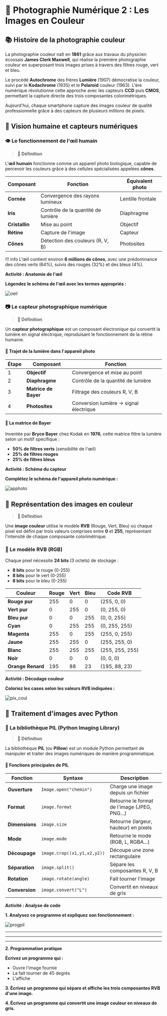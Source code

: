 # 📸 Photographie Numérique 2 : Les Images en Couleur

## 📚 Histoire de la photographie couleur

La photographie couleur naît en **1861** grâce aux travaux du physicien écossais **James Clerk Maxwell**, qui réalise la première photographie couleur en superposant trois images prises à travers des filtres rouge, vert et bleu.

Le procédé **Autochrome** des frères **Lumière** (1907) démocratise la couleur, suivi par le **Kodachrome** (1935) et le **Polaroid** couleur (1963). L'ère numérique révolutionne cette approche avec les capteurs **CCD** puis **CMOS**, permettant la capture directe des trois composantes colorimétriques.

Aujourd'hui, chaque smartphone capture des images couleur de qualité professionnelle grâce à des capteurs de plusieurs millions de pixels.

## 📖 Vision humaine et capteurs numériques

### 👁️ Le fonctionnement de l'œil humain

> **📖 Définition**

L'**œil humain** fonctionne comme un appareil photo biologique, capable de percevoir les couleurs grâce à des cellules spécialisées appelées **cônes**.

| Composant | Fonction | Équivalent photo |
|-----------|----------|------------------|
| **Cornée** | Convergence des rayons lumineux | Lentille frontale |
| **Iris** | Contrôle de la quantité de lumière | Diaphragme |
| **Cristallin** | Mise au point | Objectif |
| **Rétine** | Capture de l'image | Capteur |
| **Cônes** | Détection des couleurs (R, V, B) | Photosites |

!!! info
    L'œil contient environ **6 millions de cônes**, avec une prédominance des cônes verts (64%), suivis des rouges (32%) et des bleus (4%).

**Activité : Anatomie de l'œil**

**Légendez le schéma de l'œil avec les termes appropriés :**

![oeil](oeil.png)

### 📷 Le capteur photographique numérique

> **📖 Définition**

Un **capteur photographique** est un composant électronique qui convertit la lumière en signal électrique, reproduisant le fonctionnement de la rétine humaine.

#### 🔄 Trajet de la lumière dans l'appareil photo

| Étape | Composant | Fonction |
|-------|-----------|----------|
| 1 | **Objectif** | Convergence et mise au point |
| 2 | **Diaphragme** | Contrôle de la quantité de lumière |
| 3 | **Matrice de Bayer** | Filtrage des couleurs R, V, B |
| 4 | **Photosites** | Conversion lumière → signal électrique |

#### 🌈 La matrice de Bayer

Inventée par **Bryce Bayer** chez Kodak en **1976**, cette matrice filtre la lumière selon un motif spécifique :
- **50% de filtres verts** (sensibilité de l'œil)
- **25% de filtres rouges**
- **25% de filtres bleus**

**Activité : Schéma du capteur**

**Complétez le schéma de l'appareil photo numérique :**

![apphoto](apphoto.png)

## 📖 Représentation des images en couleur

> **📖 Définition**

Une **image couleur** utilise le modèle **RVB** (Rouge, Vert, Bleu) où chaque pixel est défini par trois valeurs comprises entre **0** et **255**, représentant l'intensité de chaque composante colorimétrique.

### 🎨 Le modèle RVB (RGB)

Chaque pixel nécessite **24 bits** (3 octets) de stockage :
- **8 bits** pour le rouge (0-255)
- **8 bits** pour le vert (0-255)  
- **8 bits** pour le bleu (0-255)

| Couleur | Rouge | Vert | Bleu | Code RVB |
|---------|-------|------|------|----------|
| **Rouge pur** | 255 | 0 | 0 | (255, 0, 0) |
| **Vert pur** | 0 | 255 | 0 | (0, 255, 0) |
| **Bleu pur** | 0 | 0 | 255 | (0, 0, 255) |
| **Cyan** | 0 | 255 | 255 | (0, 255, 255) |
| **Magenta** | 255 | 0 | 255 | (255, 0, 255) |
| **Jaune** | 255 | 255 | 0 | (255, 255, 0) |
| **Blanc** | 255 | 255 | 255 | (255, 255, 255) |
| **Noir** | 0 | 0 | 0 | (0, 0, 0) |
| **Orange Renard** | 195 | 88 | 23 | (195, 88, 23) |

**Activité : Décodage couleur**

**Coloriez les cases selon les valeurs RVB indiquées :**

![pix_coul](pix_to_couleur.png)

## 📖 Traitement d'images avec Python

### 🐍 La bibliothèque PIL (Python Imaging Library)

> **📖 Définition**

La bibliothèque **PIL** (ou **Pillow**) est un module Python permettant de manipuler et traiter des images numériques de manière programmatique.

#### 🔧 Fonctions principales de PIL

| Fonction | Syntaxe | Description |
|----------|---------|-------------|
| **Ouverture** | `Image.open("chemin")` | Charge une image depuis un fichier |
| **Format** | `image.format` | Retourne le format de l'image (JPEG, PNG...) |
| **Dimensions** | `image.size` | Retourne (largeur, hauteur) en pixels |
| **Mode** | `image.mode` | Retourne le mode (RGB, L, RGBA...) |
| **Découpage** | `image.crop((x1,y1,x2,y2))` | Découpe une zone rectangulaire |
| **Séparation** | `image.split()` | Sépare les composantes R, V, B |
| **Rotation** | `image.rotate(angle)` | Fait tourner l'image |
| **Conversion** | `image.convert("L")` | Convertit en niveaux de gris |

**Activité : Analyse de code**

**1. Analysez ce programme et expliquez son fonctionnement :**

![progpil](prog_pil.png)

_______________________________________________________________________________________
_______________________________________________________________________________________
_______________________________________________________________________________________

**2. Programmation pratique**

**Écrivez un programme qui :**
- Ouvre l'image fournie
- La fait tourner de 45 degrés
- L'affiche

**3. Écrivez un programme qui sépare et affiche les trois composantes RVB d'une image.**

**4. Écrivez un programme qui convertit une image couleur en niveaux de gris.**